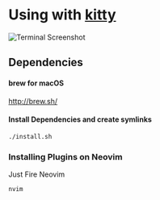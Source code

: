 # Using with [kitty](https://sw.kovidgoyal.net/kitty/)

![Terminal Screenshot](https://github.com/user-attachments/assets/77431dfd-e00c-4d1f-b1be-8e9db4f46351)

## Dependencies

#### brew for macOS
http://brew.sh/

#### Install Dependencies and create symlinks
```
./install.sh
```

### Installing Plugins on Neovim

Just Fire Neovim
```
nvim
```
